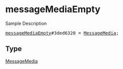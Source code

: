 # messageMediaEmpty

Sample Description

<pre>
<a href="../constructor/messageMediaEmpty.md">messageMediaEmpty</a>#3ded6320 = <a href="../type/MessageMedia.md">MessageMedia</a>;
</pre>

## Type

<a href="../type/MessageMedia.md">MessageMedia</a>
